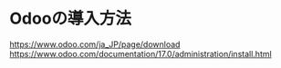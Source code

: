 # Odooの導入方法

https://www.odoo.com/ja_JP/page/download
https://www.odoo.com/documentation/17.0/administration/install.html